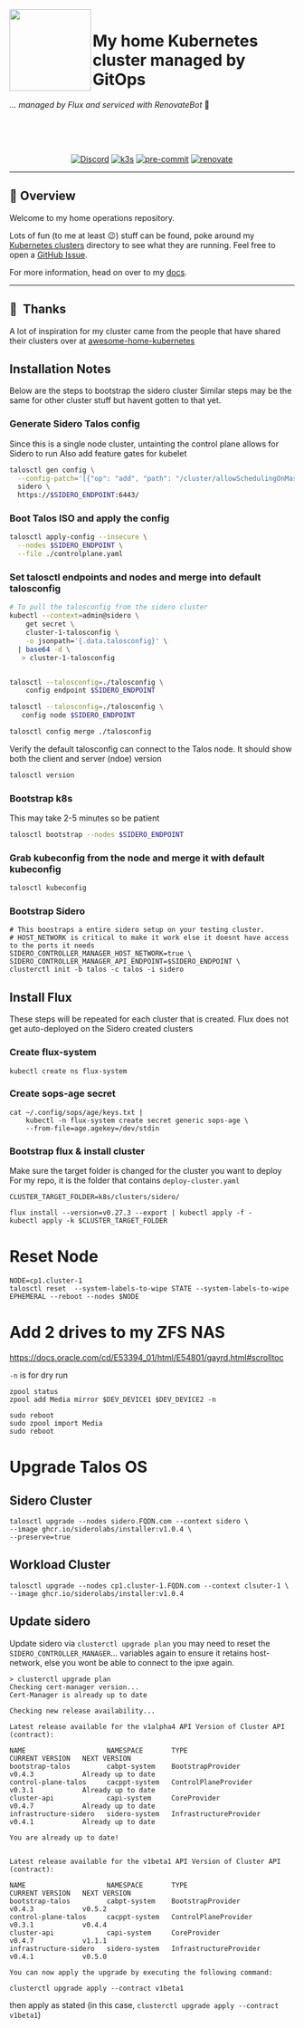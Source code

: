 <!-- markdownlint-disable MD041 -->
<img src="https://camo.githubusercontent.com/5b298bf6b0596795602bd771c5bddbb963e83e0f/68747470733a2f2f692e696d6775722e636f6d2f7031527a586a512e706e67" align="left" width="144px" height="144px"/>

# My home Kubernetes cluster managed by GitOps

_... managed by Flux and serviced with RenovateBot_ :robot:

<br/>
<br/>
<br/>

<div align="center">

[![Discord](https://img.shields.io/discord/673534664354430999?style=for-the-badge&label=discord&logo=discord&logoColor=white&color=teal)](https://discord.gg/sTMX7Vh)
[![k3s](https://img.shields.io/badge/k3s-v1.21.3-blue?style=for-the-badge&logo=kubernetes&logoColor=white)](https://k3s.io/)
[![pre-commit](https://img.shields.io/badge/pre--commit-enabled?logo=pre-commit&logoColor=white&style=for-the-badge&color=brightgreen)](https://github.com/pre-commit/pre-commit)
[![renovate](https://img.shields.io/badge/renovate-enabled?style=for-the-badge&logo=renovatebot&logoColor=white&color=brightgreen)](https://github.com/renovatebot/renovate)

</div>

---

## :wave: Overview

Welcome to my home operations repository.

Lots of fun (to me at least :wink:) stuff can be found, poke around my [Kubernetes clusters](./k8s/clusters/) directory to see what they are running. Feel free to open a [GitHub Issue](https://github.com/dcplaya/home-ops/issues/new).

For more information, head on over to my [docs](https://dcplaya.github.io/home-ops/).

---

## :handshake:&nbsp; Thanks

A lot of inspiration for my cluster came from the people that have shared their clusters over at [awesome-home-kubernetes](https://github.com/k8s-at-home/awesome-home-kubernetes)

## Installation Notes

Below are the steps to bootstrap the sidero cluster
Similar steps may be the same for other cluster stuff but havent gotten to that yet.

### Generate Sidero Talos config

Since this is a single node cluster, untainting the control plane allows for Sidero to run
Also add feature gates for kubelet

``` bash
talosctl gen config \
  --config-patch='[{"op": "add", "path": "/cluster/allowSchedulingOnMasters", "value": true},{"op": "add", "path": "/machine/kubelet/extraArgs", "value": { "feature-gates": "GracefulNodeShutdown=true,MixedProtocolLBService=true" } }]' \
  sidero \
  https://$SIDERO_ENDPOINT:6443/
```

### Boot Talos ISO and apply the config

``` bash
talosctl apply-config --insecure \
  --nodes $SIDERO_ENDPOINT \
  --file ./controlplane.yaml
```

### Set talosctl endpoints and nodes and merge into default talosconfig

``` bash
# To pull the talosconfig from the sidero cluster
kubectl --context=admin@sidero \
    get secret \
    cluster-1-talosconfig \
    -o jsonpath='{.data.talosconfig}' \
  | base64 -d \
   > cluster-1-talosconfig


talosctl --talosconfig=./talosconfig \
    config endpoint $SIDERO_ENDPOINT

talosctl --talosconfig=./talosconfig \
   config node $SIDERO_ENDPOINT

talosctl config merge ./talosconfig
```

Verify the default talosconfig can connect to the Talos node. It should show both the client and server (ndoe) version
``` bash
talosctl version
```

### Bootstrap k8s
This may take 2-5 minutes so be patient

``` bash
talosctl bootstrap --nodes $SIDERO_ENDPOINT
```

### Grab kubeconfig from the node and merge it with default kubeconfig

``` bash
talosctl kubeconfig
```

### Bootstrap Sidero

```
# This boostraps a entire sidero setup on your testing cluster.
# HOST_NETWORK is critical to make it work else it doesnt have access to the ports it needs
SIDERO_CONTROLLER_MANAGER_HOST_NETWORK=true \
SIDERO_CONTROLLER_MANAGER_API_ENDPOINT=$SIDERO_ENDPOINT \
clusterctl init -b talos -c talos -i sidero
```

## Install Flux

These steps will be repeated for each cluster that is created.
Flux does not get auto-deployed on the Sidero created clusters

### Create flux-system

```
kubectl create ns flux-system
```


### Create sops-age secret
```
cat ~/.config/sops/age/keys.txt |
    kubectl -n flux-system create secret generic sops-age \
    --from-file=age.agekey=/dev/stdin
```


### Bootstrap flux & install cluster
Make sure the target folder is changed for the cluster you want to deploy
For my repo, it is the folder that contains `deploy-cluster.yaml`
```
CLUSTER_TARGET_FOLDER=k8s/clusters/sidero/

flux install --version=v0.27.3 --export | kubectl apply -f -
kubectl apply -k $CLUSTER_TARGET_FOLDER
```

# Reset Node

```
NODE=cp1.cluster-1
talosctl reset  --system-labels-to-wipe STATE --system-labels-to-wipe EPHEMERAL --reboot --nodes $NODE 
```


# Add 2 drives to my ZFS NAS

https://docs.oracle.com/cd/E53394_01/html/E54801/gayrd.html#scrolltoc

`-n` is for dry run

```
zpool status
zpool add Media mirror $DEV_DEVICE1 $DEV_DEVICE2 -n

sudo reboot
sudo zpool import Media
sudo reboot
```

# Upgrade Talos OS

## Sidero Cluster

```
talosctl upgrade --nodes sidero.FQDN.com --context sidero \
--image ghcr.io/siderolabs/installer:v1.0.4 \
--preserve=true
```
## Workload Cluster

```
talosctl upgrade --nodes cp1.cluster-1.FQDN.com --context clsuter-1 \
--image ghcr.io/siderolabs/installer:v1.0.4
```

## Update sidero

Update sidero via `clusterctl upgrade plan` 
you may need to reset the `SIDERO_CONTROLLER_MANAGER`... variables again to ensure it retains host-network, else you wont be able to connect to the ipxe again.

```
> clusterctl upgrade plan
Checking cert-manager version...
Cert-Manager is already up to date

Checking new release availability...

Latest release available for the v1alpha4 API Version of Cluster API (contract):

NAME                    NAMESPACE       TYPE                     CURRENT VERSION   NEXT VERSION
bootstrap-talos         cabpt-system    BootstrapProvider        v0.4.3            Already up to date
control-plane-talos     cacppt-system   ControlPlaneProvider     v0.3.1            Already up to date
cluster-api             capi-system     CoreProvider             v0.4.7            Already up to date
infrastructure-sidero   sidero-system   InfrastructureProvider   v0.4.1            Already up to date

You are already up to date!


Latest release available for the v1beta1 API Version of Cluster API (contract):

NAME                    NAMESPACE       TYPE                     CURRENT VERSION   NEXT VERSION
bootstrap-talos         cabpt-system    BootstrapProvider        v0.4.3            v0.5.2
control-plane-talos     cacppt-system   ControlPlaneProvider     v0.3.1            v0.4.4
cluster-api             capi-system     CoreProvider             v0.4.7            v1.1.1
infrastructure-sidero   sidero-system   InfrastructureProvider   v0.4.1            v0.5.0

You can now apply the upgrade by executing the following command:

clusterctl upgrade apply --contract v1beta1
```

then apply as stated (in this case, `clusterctl upgrade apply --contract v1beta1`)